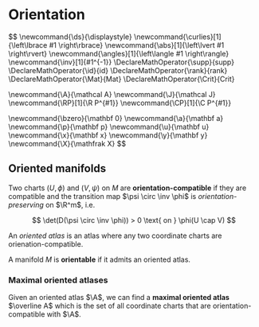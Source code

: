 # Orientation

$$
\newcommand{\ds}{\displaystyle}
\newcommand{\curlies}[1]{\left\lbrace #1 \right\rbrace}
\newcommand{\abs}[1]{\left\lvert #1 \right\rvert}
\newcommand{\angles}[1]{\left\langle #1 \right\rangle}
\newcommand{\inv}[1]{#1^{-1}}
\DeclareMathOperator{\supp}{supp}
\DeclareMathOperator{\id}{id}
\DeclareMathOperator{\rank}{rank}
\DeclareMathOperator{\Mat}{Mat}
\DeclareMathOperator{\Crit}{Crit}

\newcommand{\A}{\mathcal A}
\newcommand{\J}{\mathcal J}
\newcommand{\RP}[1]{\R P^{#1}}
\newcommand{\CP}[1]{\C P^{#1}}

\newcommand{\bzero}{\mathbf 0}
\newcommand{\a}{\mathbf a}
\newcommand{\p}{\mathbf p}
\newcommand{\u}{\mathbf u}
\newcommand{\x}{\mathbf x}
\newcommand{\y}{\mathbf y}
\newcommand{\X}{\mathfrak X}
$$

## Oriented manifolds

Two charts $(U, \phi)$ and $(V, \psi)$ on $M$ are **orientation-compatible** if they are compatible and the transition map $\psi \circ \inv \phi$ is *orientation-preserving* on $\R^m$, i.e.

$$
\det(D(\psi \circ \inv \phi)) > 0 \text{ on } \phi(U \cap V)
$$

An *oriented atlas* is an atlas where any two coordinate charts are orienation-compatible.

A manifold $M$ is **orientable** if it admits an oriented atlas.

### Maximal oriented atlases

Given an oriented atlas $\A$, we can find a **maximal oriented atlas** $\overline A$ which is the set of all coordinate charts that are orientation-compatible with $\A$.

